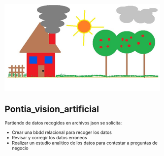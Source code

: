 ![casita](https://github.com/Dredor33/Pontia_vision_artificial/blob/main/Casita.jpg)

# Pontia_vision_artificial
Partiendo de datos recogidos en archivos json se solicita:
- Crear una bbdd relacional para recoger los datos
- Revisar y corregir los datos erroneos
- Realizar un estudio analitico de los datos para contestar a preguntas de negocio
